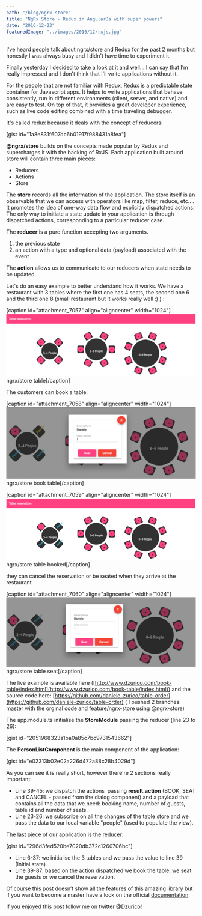 ```yaml
---
path: "/blog/ngrx-store"
title: "NgRx Store - Redux in AngularJs with super powers"
date: "2016-12-23"
featuredImage: "../images/2016/12/rxjs.jpg"
---
```


I've heard people talk about ngrx/store and Redux for the past 2 months but honestly I was always busy and I didn't have time to experiment it.

Finally yesterday I decided to take a look at it and well… I can say that I’m really impressed and I don't think that I'll write applications without it.

For the people that are not familiar with Redux, Redux is a predictable state container for Javascript apps. It helps to write applications that behave consistently, run in different environments (client, server, and native) and are easy to test. On top of that, it provides a great developer experience, such as live code editing combined with a time traveling debugger.

It's called redux because it deals with the concept of reducers:

\[gist id="1a8e831f607dc6b01917f988431a8fea"\]

**@ngrx/store** builds on the concepts made popular by Redux and supercharges it with the backing of RxJS. Each application built around store will contain three main pieces:

- Reducers
- Actions
- Store

The **store** records all the information of the application. The store itself is an observable that we can access with operators like map, filter, reduce, etc.. . It promotes the idea of one-way data flow and explicitly dispatched actions. The only way to initiate a state update in your application is through dispatched actions, corresponding to a particular reducer case.

The **reducer** is a pure function accepting two arguments.

1. the previous state
2. an action with a type and optional data (payload) associated with the event

The **action** allows us to communicate to our reducers when state needs to be updated.

Let's do an easy example to better understand how it works. We have a restaurant with 3 tables where the first one has 4 seats, the second one 6 and the third one 8 (small restaurant but it works really well :) ) :

\[caption id="attachment_7057" align="aligncenter" width="1024"\]![ngrx/store table](../images/2016/12/Screen-Shot-2016-12-23-at-08.37.56.png) ngrx/store table\[/caption\]

The customers can book a table:

\[caption id="attachment_7058" align="aligncenter" width="1024"\]![ngrx/store book table](../images/2016/12/Screen-Shot-2016-12-23-at-08.39.10.png) ngrx/store book table\[/caption\]

\[caption id="attachment_7059" align="aligncenter" width="1024"\]![ngrx/store table booked](../images/2016/12/Screen-Shot-2016-12-23-at-08.38.13.png) ngrx/store table booked\[/caption\]

they can cancel the reservation or be seated when they arrive at the restaurant.

\[caption id="attachment_7060" align="aligncenter" width="1024"\]![ngrx/store table seat](../images/2016/12/Screen-Shot-2016-12-23-at-08.38.52.png) ngrx/store table seat\[/caption\]

The live example is available here ([http://www.dzurico.com/book-table/index.html](http://www.dzurico.com/book-table/index.html)) and the source code here: [https://github.com/daniele-zurico/table-order](https://github.com/daniele-zurico/table-order) ( I pushed 2 branches: master with the orginal code and feature/ngrx-store using @ngrx-store)

The app.module.ts initialise the **StoreModule** passing the reducer (line 23 to 26):

\[gist id="2051968323a1ba0a85c7bc9731543662"\]

The **PersonListComponent** is the main component of the application:

\[gist id="e02313b02e02a226d472a88c28b4029d"\]

As you can see it is really short, however there're 2 sections really important:

- Line 39-45: we dispatch the actions  passing **result.action** (BOOK, SEAT and CANCEL - passed from the dialog component) and a payload that contains all the data that we need: booking name, number of guests, table id and number of seats.
- Line 23-26: we subscribe on all the changes of the table store and we pass the data to our local variable "people" (used to populate the view).

The last piece of our application is the reducer:

\[gist id="296d3fed520be7020db372c1260706bc"\]

- Line 6-37: we initialise the 3 tables and we pass the value to line 39 (Initial state)
- Line 39-87: based on the action dispatched we book the table, we seat the guests or we cancel the reservation.

Of course this post doesn’t show all the features of this amazing library but if you want to become a master have a look on the official [documentation](https://github.com/ngrx/store).

If you enjoyed this post follow me on twitter [@Dzurico](https://twitter.com/dzurico)!

